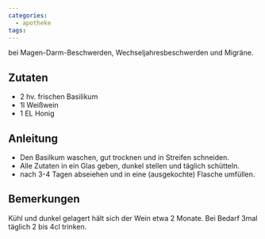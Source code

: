 ```yaml
---
categories:
  - apotheke
tags:
---
```


bei Magen-Darm-Beschwerden, Wechseljahresbeschwerden und Migräne.

## Zutaten
* 2 hv. frischen Basilikum
* 1l Weißwein
* 1 EL Honig

## Anleitung
* Den Basilkum waschen, gut trocknen und in Streifen schneiden.
* Alle Zutaten in ein Glas geben, dunkel stellen und täglich schütteln.
* nach 3-4 Tagen abseiehen und in eine (ausgekochte) Flasche umfüllen.

## Bemerkungen
Kühl und dunkel gelagert hält sich der Wein etwa 2 Monate. Bei Bedarf 3mal täglich 2 bis 4cl trinken.
<!--stackedit_data:
eyJoaXN0b3J5IjpbLTIwODU0MjYwMDQsMzA2MjAyMjcyXX0=
-->